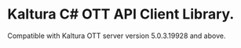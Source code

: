 # Kaltura C# OTT API Client Library.
Compatible with Kaltura OTT server version 5.0.3.19928 and above.
